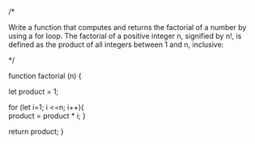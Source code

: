 /*

Write a function that computes and returns the factorial of a number by using a for loop. The factorial of a positive integer n, signified by n!, is defined as the product of all integers between 1 and n, inclusive:

*/

function factorial (n) {

  let product = 1;

  for (let i=1; i <=n; i++){  
    product = product * i;
  }

  return product;
}
